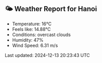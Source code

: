 <!-- WEATHER-START -->
## 🌤 Weather Report for Hanoi

- Temperature: 16°C
- Feels like: 14.88°C
- Conditions: overcast clouds
- Humidity: 47%
- Wind Speed: 6.31 m/s

Last updated: 2024-12-13 20:23:43 UTC
<!-- WEATHER-END -->
